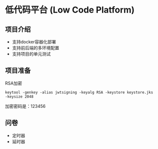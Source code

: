 # 低代码平台 (Low Code Platform)

## 项目介绍

- 支持docker容器化部署
- 支持前后端的多环境配置
- 支持项目的单元测试

## 项目准备

RSA加密
```
keytool -genkey -alias jwtsigning -keyalg RSA -keystore keystore.jks  -keysize 2048
```
加密密码是：123456

## 问卷

- 定时器
- 延时器